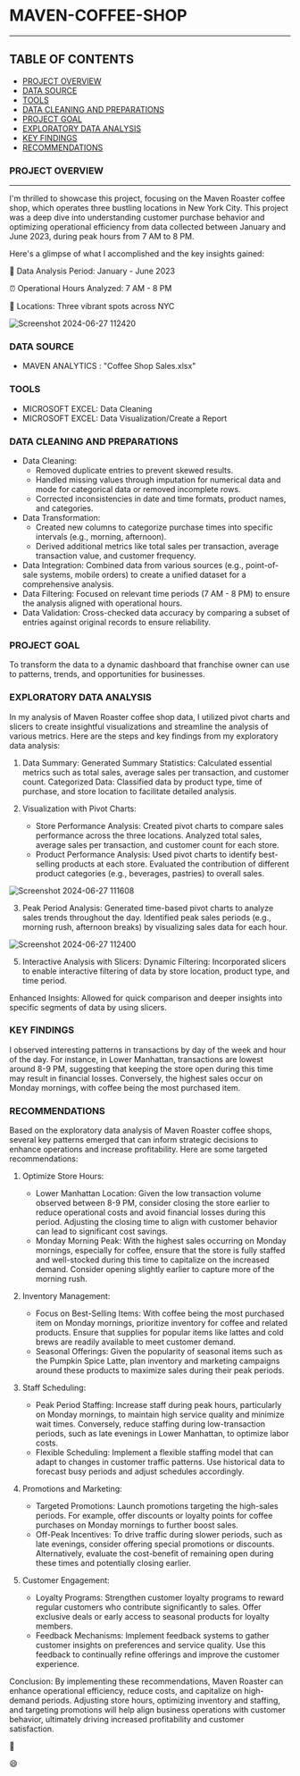 # **MAVEN-COFFEE-SHOP**
---


## TABLE OF CONTENTS

 - [PROJECT OVERVIEW](#project-overview)
 - [DATA SOURCE](#data-source)
 - [TOOLS](#tools)
 - [DATA CLEANING AND PREPARATIONS](#data-cleaning-and-preparations)
 - [PROJECT GOAL](#project-goal)
 - [EXPLORATORY DATA ANALYSIS](#exploratory-data-analysis)
 - [KEY FINDINGS](#key-findings)
 - [RECOMMENDATIONS](#recommendations)

### PROJECT OVERVIEW
---

 I'm thrilled to showcase this project, focusing on the Maven Roaster coffee shop, which operates three bustling locations in New York City. This project was a deep dive into understanding customer purchase behavior and optimizing operational efficiency from data collected between January and June 2023, during peak hours from 7 AM to 8 PM.

Here's a glimpse of what I accomplished and the key insights gained:

📅 Data Analysis Period: January - June 2023

⏰ Operational Hours Analyzed: 7 AM - 8 PM

📍 Locations: Three vibrant spots across NYC


![Screenshot 2024-06-27 112420](https://github.com/JoyEssien/MAVEN-COFFEE-SHOP/assets/175028787/ea57f1a2-401f-42c7-b49e-4d197f933cb7)




### DATA SOURCE

- MAVEN ANALYTICS : "Coffee Shop Sales.xlsx"

### TOOLS

- MICROSOFT EXCEL: Data Cleaning
- MICROSOFT EXCEL: Data Visualization/Create a Report

### DATA CLEANING AND PREPARATIONS


 - Data Cleaning:
    - Removed duplicate entries to prevent skewed results.
    - Handled missing values through imputation for numerical data and mode for categorical data or removed incomplete rows.
    - Corrected inconsistencies in date and time formats, product names, and categories.
 - Data Transformation:
    - Created new columns to categorize purchase times into specific intervals (e.g., morning, afternoon).
    - Derived additional metrics like total sales per transaction, average transaction value, and customer frequency.
 - Data Integration: Combined data from various sources (e.g., point-of-sale systems, mobile orders) to create a unified dataset for a comprehensive analysis.
 - Data Filtering: Focused on relevant time periods (7 AM - 8 PM) to ensure the analysis aligned with operational hours.
 - Data Validation: Cross-checked data accuracy by comparing a subset of entries against original records to ensure reliability.

### PROJECT GOAL

To transform the data to a dynamic dashboard that franchise owner can use to patterns, trends, and opportunities for businesses.

### EXPLORATORY DATA ANALYSIS

 In my analysis of Maven Roaster coffee shop data, I utilized pivot charts and slicers to create insightful visualizations and streamline the analysis of various metrics. Here are the steps and key findings from my exploratory data analysis:

  1. Data Summary:
Generated Summary Statistics: Calculated essential metrics such as total sales, average sales per transaction, and customer count.
Categorized Data: Classified data by product type, time of purchase, and store location to facilitate detailed analysis.

  2. Visualization with Pivot Charts:
     - Store Performance Analysis: Created pivot charts to compare sales performance across the three locations.
       Analyzed total sales, average sales per transaction, and customer count for each store.
     - Product Performance Analysis: Used pivot charts to identify best-selling products at each store.
       Evaluated the contribution of different product categories (e.g., beverages, pastries) to overall sales.

![Screenshot 2024-06-27 111608](https://github.com/user-attachments/assets/80a0f02a-b203-4eb9-901e-33f5f5ea0c42)

       
  3. Peak Period Analysis: Generated time-based pivot charts to analyze sales trends throughout the day.
     Identified peak sales periods (e.g., morning rush, afternoon breaks) by visualizing sales data for each hour.

![Screenshot 2024-06-27 112400](https://github.com/user-attachments/assets/0954b92f-8988-40cc-93f7-324f36a9984d)

     
  5. Interactive Analysis with Slicers: Dynamic Filtering: Incorporated slicers to enable interactive filtering of data by store location, product type, and time 
     period.
     
Enhanced Insights: Allowed for quick comparison and deeper insights into specific segments of data by using slicers.

### KEY FINDINGS

I observed interesting patterns in transactions by day of the week and hour of the day. For instance, in Lower Manhattan, transactions are lowest around 8-9 PM, suggesting that keeping the store open during this time may result in financial losses. Conversely, the highest sales occur on Monday mornings, with coffee being the most purchased item.

### RECOMMENDATIONS

Based on the exploratory data analysis of Maven Roaster coffee shops, several key patterns emerged that can inform strategic decisions to enhance operations and increase profitability. Here are some targeted recommendations:

  1. Optimize Store Hours:
     - Lower Manhattan Location: Given the low transaction volume observed between 8-9 PM, consider closing the store earlier to reduce operational costs and avoid 
       financial losses during this period. Adjusting the closing time to align with customer behavior can lead to significant cost savings.
     - Monday Morning Peak: With the highest sales occurring on Monday mornings, especially for coffee, ensure that the store is fully staffed and well-stocked 
       during this time to capitalize on the increased demand. Consider opening slightly earlier to capture more of the morning rush.
       
  2. Inventory Management:
     - Focus on Best-Selling Items: With coffee being the most purchased item on Monday mornings, prioritize inventory for coffee and related products. Ensure 
       that supplies for popular items like lattes and cold brews are readily available to meet customer demand.
     - Seasonal Offerings: Given the popularity of seasonal items such as the Pumpkin Spice Latte, plan inventory and marketing campaigns around these products to 
       maximize sales during their peak periods.
     
  3. Staff Scheduling:
     - Peak Period Staffing: Increase staff during peak hours, particularly on Monday mornings, to maintain high service quality and minimize wait times. 
       Conversely, reduce staffing during low-transaction periods, such as late evenings in Lower Manhattan, to optimize labor costs.
     - Flexible Scheduling: Implement a flexible staffing model that can adapt to changes in customer traffic patterns. Use historical data to forecast busy 
      periods and adjust schedules accordingly.
     
  4. Promotions and Marketing:
     - Targeted Promotions: Launch promotions targeting the high-sales periods. For example, offer discounts or loyalty points for coffee purchases on Monday 
       mornings to further boost sales.
     - Off-Peak Incentives: To drive traffic during slower periods, such as late evenings, consider offering special promotions or discounts. Alternatively, 
       evaluate the cost-benefit of remaining open during these times and potentially closing earlier.
       
  5. Customer Engagement:
      - Loyalty Programs: Strengthen customer loyalty programs to reward regular customers who contribute significantly to sales. Offer exclusive deals or early 
        access to seasonal products for loyalty members.
      - Feedback Mechanisms: Implement feedback systems to gather customer insights on preferences and service quality. Use this feedback to continually refine 
        offerings and improve the customer experience.
        
Conclusion:
By implementing these recommendations, Maven Roaster can enhance operational efficiency, reduce costs, and capitalize on high-demand periods. Adjusting store hours, optimizing inventory and staffing, and targeting promotions will help align business operations with customer behavior, ultimately driving increased profitability and customer satisfaction.

🔽

😄





